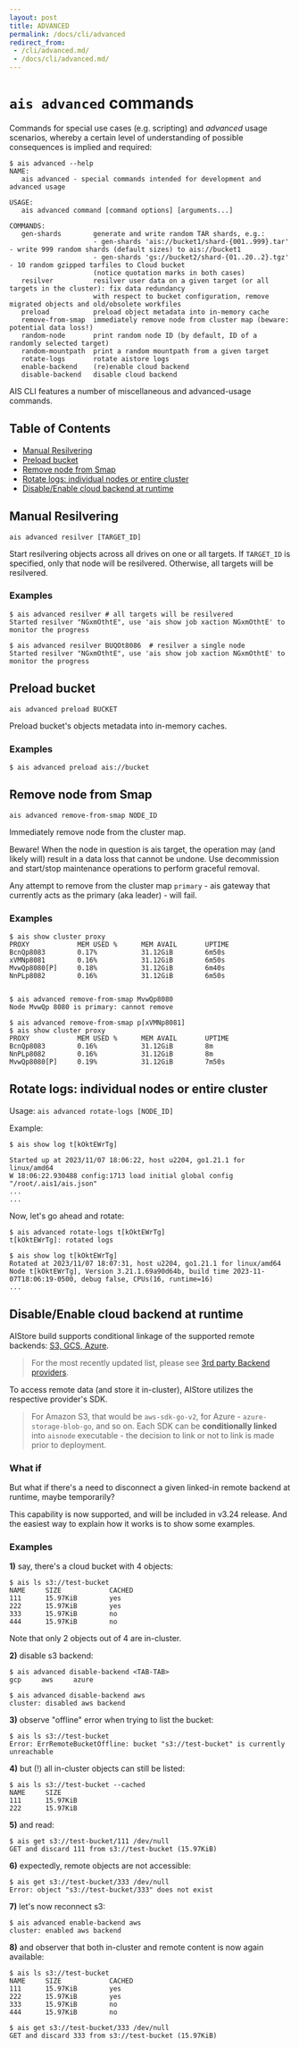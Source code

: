 ```yaml
---
layout: post
title: ADVANCED
permalink: /docs/cli/advanced
redirect_from:
 - /cli/advanced.md/
 - /docs/cli/advanced.md/
---
```


# `ais advanced` commands

Commands for special use cases (e.g. scripting) and *advanced* usage scenarios, whereby a certain level of understanding of possible consequences is implied and required:

```console
$ ais advanced --help
NAME:
   ais advanced - special commands intended for development and advanced usage

USAGE:
   ais advanced command [command options] [arguments...]

COMMANDS:
   gen-shards        generate and write random TAR shards, e.g.:
                     - gen-shards 'ais://bucket1/shard-{001..999}.tar' - write 999 random shards (default sizes) to ais://bucket1
                     - gen-shards 'gs://bucket2/shard-{01..20..2}.tgz' - 10 random gzipped tarfiles to Cloud bucket
                     (notice quotation marks in both cases)
   resilver          resilver user data on a given target (or all targets in the cluster): fix data redundancy
                     with respect to bucket configuration, remove migrated objects and old/obsolete workfiles
   preload           preload object metadata into in-memory cache
   remove-from-smap  immediately remove node from cluster map (beware: potential data loss!)
   random-node       print random node ID (by default, ID of a randomly selected target)
   random-mountpath  print a random mountpath from a given target
   rotate-logs       rotate aistore logs
   enable-backend    (re)enable cloud backend
   disable-backend   disable cloud backend
 ```

AIS CLI features a number of miscellaneous and advanced-usage commands.

## Table of Contents
- [Manual Resilvering](#manual-resilvering)
- [Preload bucket](#preload-bucket)
- [Remove node from Smap](#remove-node-from-smap)
- [Rotate logs: individual nodes or entire cluster](#rotate-logs-individual-nodes-or-entire-cluster)
- [Disable/Enable cloud backend at runtime](#disableenable-cloud-backend-at-runtime)

## Manual Resilvering

`ais advanced resilver [TARGET_ID]`

Start resilvering objects across all drives on one or all targets.
If `TARGET_ID` is specified, only that node will be resilvered. Otherwise, all targets will be resilvered.

### Examples

```console
$ ais advanced resilver # all targets will be resilvered
Started resilver "NGxmOthtE", use 'ais show job xaction NGxmOthtE' to monitor the progress

$ ais advanced resilver BUQOt8086  # resilver a single node
Started resilver "NGxmOthtE", use 'ais show job xaction NGxmOthtE' to monitor the progress
```

## Preload bucket

`ais advanced preload BUCKET`

Preload bucket's objects metadata into in-memory caches.

### Examples

```console
$ ais advanced preload ais://bucket
```

## Remove node from Smap

`ais advanced remove-from-smap NODE_ID`

Immediately remove node from the cluster map.

Beware! When the node in question is ais target, the operation may (and likely will) result in a data loss that cannot be undone. Use decommission and start/stop maintenance operations to perform graceful removal.

Any attempt to remove from the cluster map `primary` - ais gateway that currently acts as the primary (aka leader) - will fail.

### Examples

```console
$ ais show cluster proxy
PROXY            MEM USED %      MEM AVAIL       UPTIME
BcnQp8083        0.17%           31.12GiB        6m50s
xVMNp8081        0.16%           31.12GiB        6m50s
MvwQp8080[P]     0.18%           31.12GiB        6m40s
NnPLp8082        0.16%           31.12GiB        6m50s


$ ais advanced remove-from-smap MvwQp8080
Node MvwQp 8080 is primary: cannot remove

$ ais advanced remove-from-smap p[xVMNp8081]
$ ais show cluster proxy
PROXY            MEM USED %      MEM AVAIL       UPTIME
BcnQp8083        0.16%           31.12GiB        8m
NnPLp8082        0.16%           31.12GiB        8m
MvwQp8080[P]     0.19%           31.12GiB        7m50s
```

## Rotate logs: individual nodes or entire cluster

Usage: `ais advanced rotate-logs [NODE_ID]`

Example:

```console
$ ais show log t[kOktEWrTg]

Started up at 2023/11/07 18:06:22, host u2204, go1.21.1 for linux/amd64
W 18:06:22.930488 config:1713 load initial global config "/root/.ais1/ais.json"
...
...
```

Now, let's go ahead and rotate:

```console
$ ais advanced rotate-logs t[kOktEWrTg]
t[kOktEWrTg]: rotated logs

$ ais show log t[kOktEWrTg]
Rotated at 2023/11/07 18:07:31, host u2204, go1.21.1 for linux/amd64
Node t[kOktEWrTg], Version 3.21.1.69a90d64b, build time 2023-11-07T18:06:19-0500, debug false, CPUs(16, runtime=16)
...
```

## Disable/Enable cloud backend at runtime

AIStore build supports conditional linkage of the supported remote backends: [S3, GCS, Azure](https://github.com/NVIDIA/aistore/blob/main/docs/images/cluster-block-2024.png).

> For the most recently updated list, please see [3rd party Backend providers](/docs/providers.md).

To access remote data (and store it in-cluster), AIStore utilizes the respective provider's SDK.

> For Amazon S3, that would be `aws-sdk-go-v2`, for Azure - `azure-storage-blob-go`, and so on. Each SDK can be **conditionally linked** into `aisnode` executable - the decision to link or not to link is made prior to deployment.

### What if

But what if there's a need to disconnect a given linked-in remote backend at runtime, maybe temporarily?

This capability is now supported, and will be included in v3.24 release. And the easiest way to explain how it works is to show some examples.

### Examples

**1)** say, there's a cloud bucket with 4 objects:
```console
$ ais ls s3://test-bucket
NAME     SIZE            CACHED
111      15.97KiB        yes
222      15.97KiB        yes
333      15.97KiB        no
444      15.97KiB        no
```

Note that only 2 objects out of 4 are in-cluster.

**2)** disable s3 backend:
```console
$ ais advanced disable-backend <TAB-TAB>
gcp     aws     azure

$ ais advanced disable-backend aws
cluster: disabled aws backend
```

**3)** observe "offline" error when trying to list the bucket:
```console
$ ais ls s3://test-bucket
Error: ErrRemoteBucketOffline: bucket "s3://test-bucket" is currently unreachable
```

**4)** but (!) all in-cluster objects can still be listed:
```console
$ ais ls s3://test-bucket --cached
NAME     SIZE
111      15.97KiB
222      15.97KiB
```

**5)** and read:
```console
$ ais get s3://test-bucket/111 /dev/null
GET and discard 111 from s3://test-bucket (15.97KiB)
```

**6)** expectedly, remote objects are not accessible:
```console
$ ais get s3://test-bucket/333 /dev/null
Error: object "s3://test-bucket/333" does not exist
```

**7)** let's now reconnect s3:
```console
$ ais advanced enable-backend aws
cluster: enabled aws backend
```

**8)** and observer that both in-cluster and remote content is now again available:
```console
$ ais ls s3://test-bucket
NAME     SIZE            CACHED
111      15.97KiB        yes
222      15.97KiB        yes
333      15.97KiB        no
444      15.97KiB        no

$ ais get s3://test-bucket/333 /dev/null
GET and discard 333 from s3://test-bucket (15.97KiB)
```
